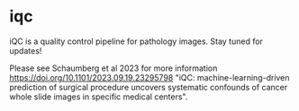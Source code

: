 # iqc
iQC is a quality control pipeline for pathology images.  Stay tuned for updates!

Please see Schaumberg et al 2023 for more information https://doi.org/10.1101/2023.09.19.23295798 "iQC: machine-learning-driven prediction of surgical procedure uncovers systematic confounds of cancer whole slide images in specific medical centers".

